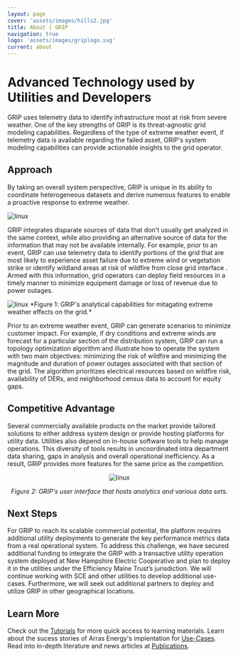 ```yaml
---
layout: page
cover: 'assets/images/hills2.jpg'
title: About | GRIP
navigation: true
logo: 'assets/images/griplogo.svg'
current: about
---
```


# Advanced Technology used by Utilities and Developers

GRIP uses telemetry data to identify infrastructure most at risk from severe weather. One of the key strengths of GRIP is its threat-agnostic grid modeling capabilities. Regardless of the type of extreme weather event, if telemetry data is available regarding the failed asset, GRIP's system modeling capabilities can provide actionable insights to the grid operator. 

## Approach

By taking an overall system perspective, GRIP is unique in its ability to coordinate heterogeneous datasets and derive numerous features to enable a proactive response to extreme weather.

<img src="{{ site.baseurl }}assets/images/snow.jpg" alt="linux" style="max-width: 550px;">

 GRIP integrates disparate sources of data that don't usually get analyzed in the same context, while also providing an alternative source of data for the information that may not be available internally. For example, prior to an event, GRIP can use telemetry data to identify portions of the grid that are most likely to experience asset failure due to extreme wind or vegetation strike or identify wildland areas at risk of wildfire from close grid interface . Armed with this information, grid operators can deploy field resources in a timely manner to minimize equipment damage or loss of revenue due to power outages.

<img src="{{ site.baseurl }}assets/images/metric.png" alt="linux" style="max-width: 550px;">
*Figure 1: GRIP's analytical capabilities for mitagating extreme weather effects on the grid.*


Prior to an extreme weather event, GRIP can generate scenarios to minimize customer impact. For example, if dry conditions and extreme winds are forecast for a particular section of the distribution system, GRIP can run a topology optimization algorithm and illustrate how to operate the system with two main objectives: minimizing the risk of wildfire and minimizing the magnitude and duration of power outages associated with that section of the grid. The algorithm prioritizes electrical resources based on wildfire risk, availability of DERs, and neighborhood census data to account for equity gaps. 

## Competitive Advantage

Several commercially available products on the market provide tailored solutions to either address system design or provide hosting platforms for utility data. Utilities also depend on in-house software tools to help manage operations. This diversity of tools results in uncoordinated intra department data sharing, gaps in analysis and overall operational inefficiency. As a result, GRIP provides more features for the same price as the competition.

<div style="text-align: center;">
  <img src="{{ site.baseurl }}assets/images/simulations.png" alt="linux" style="max-width: 550px;">
  <p style="text-align: center; font-style: italic;">Figure 2: GRIP's user interface that hosts analytics and various data sets.</p>
</div>

## Next Steps

For GRIP to reach its scalable commercial potential, the platform requires additional utility deployments to generate the key performance metrics data from a real operational system. To address this challenge, we have secured additional funding to integrate the GRIP with a transactive utility operation system deployed at New Hampshire Electric Cooperative and plan to deploy it in the utilities under the Efficiency Maine Trust’s jurisdiction. We will continue working with SCE and other utilities to develop additional use-cases. Furthermore, we will seek out additional partners to deploy and utilize GRIP in other geographical locations. 

## Learn More
Check out the [Tutorials](https://arras-energy.github.io/static-website/tutorials/) for more quick access to learning materials. Learn about the sucess stories of Arras Energy's implentation for [Use-Cases](https://arras-energy.github.io/static-website/use-cases/). Read into in-depth literature and news articles at [Publications](https://arras-energy.github.io/static-website/literature/). 

[Tutorials]:  https://arras-energy.github.io/static-website/tutorials/
[Publications]:   https://arras-energy.github.io/static-website/literature/ 
[Use-Cases]:  https://arras-energy.github.io/static-website/use-cases/  
[Arras Energy's GitHub repo]: https://github.com/arras-energy


